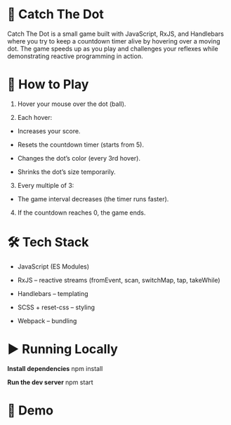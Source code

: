 # 🎯 Catch The Dot
Catch The Dot is a small game built with JavaScript, RxJS, and Handlebars where you try to keep a countdown timer alive by hovering over a moving dot. The game speeds up as you play and challenges your reflexes while demonstrating reactive programming in action.
 
# 🚀 How to Play
1. Hover your mouse over the dot (ball).

2. Each hover:

* Increases your score.

* Resets the countdown timer (starts from 5).

* Changes the dot’s color (every 3rd hover).

* Shrinks the dot’s size temporarily.

3. Every multiple of 3:

* The game interval decreases (the timer runs faster).

4. If the countdown reaches 0, the game ends.

# 🛠 Tech Stack
* JavaScript (ES Modules)

* RxJS – reactive streams (fromEvent, scan, switchMap, tap, takeWhile)

* Handlebars – templating

* SCSS + reset-css – styling

* Webpack – bundling

# ▶️ Running Locally

**Install dependencies**
npm install

**Run the dev server**
npm start

# 📸 Demo





